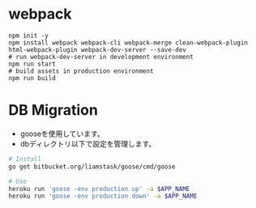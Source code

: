 # webpack

```
npm init -y
npm install webpack webpack-cli webpack-merge clean-webpack-plugin html-webpack-plugin webpack-dev-server --save-dev
# run webpack-dev-server in development environment
npm run start
# build assets in production environment
npm run build
```

# DB Migration

- gooseを使用しています。
- dbディレクトリ以下で設定を管理します。

```bash
# Install
go get bitbucket.org/liamstask/goose/cmd/goose

# Use
heroku run 'goose -env production up' -a $APP_NAME
heroku run 'goose -env production down' -a $APP_NAME
```

